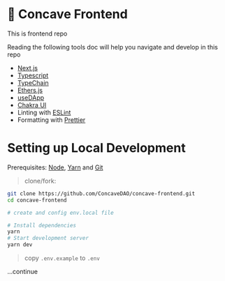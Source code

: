 # 🥄 Concave Frontend

This is frontend repo

Reading the following tools doc will help you navigate and develop in this repo

- [Next.js](https://nextjs.org/docs/basic-features)
- [Typescript](https://www.typescriptlang.org/)
- [TypeChain](https://github.com/ethereum-ts/TypeChain)
- [Ethers.js](https://docs.ethers.io/v5/)
- [useDApp](https://usedapp.io/)
- [Chakra UI](https://chakra-ui.com/)
- Linting with [ESLint](https://eslint.org/)
- Formatting with [Prettier](https://prettier.io/)

# Setting up Local Development

Prerequisites: [Node](https://nodejs.org/en/download/), [Yarn](https://classic.yarnpkg.com/en/docs/install/) and [Git](https://git-scm.com/downloads)

> clone/fork:

```bash
git clone https://github.com/ConcaveDAO/concave-frontend.git
cd concave-frontend

# create and config env.local file

# Install dependencies
yarn
# Start development server
yarn dev
```

> copy `.env.example` to `.env`

...continue
